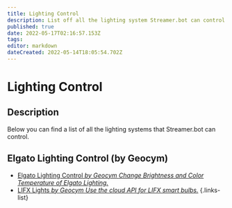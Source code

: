 ```yaml
---
title: Lighting Control
description: List off all the lighting system Streamer.bot can control.
published: true
date: 2022-05-17T02:16:57.153Z
tags: 
editor: markdown
dateCreated: 2022-05-14T18:05:54.702Z
---
```


# Lighting Control

## Description

Below you can find a list of all the lighting systems that Streamer.bot can control.

## Elgato Lighting Control (by Geocym)

* [Elgato Lighting Control *by Geocym* *Change Brightness and Color Temperature of Elgato Lighting.*](/extensions/lighting-control/elgato-lighting-control)
* [LIFX Lights *by Geocym* *Use the cloud API for LIFX smart bulbs.*](/extensions/lighting-control/lifx-lights)
{.links-list}